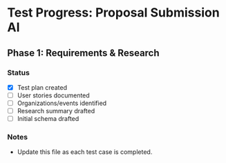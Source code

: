 # Test Progress: Proposal Submission AI

## Phase 1: Requirements & Research

### Status
- [x] Test plan created
- [ ] User stories documented
- [ ] Organizations/events identified
- [ ] Research summary drafted
- [ ] Initial schema drafted

### Notes
- Update this file as each test case is completed.

